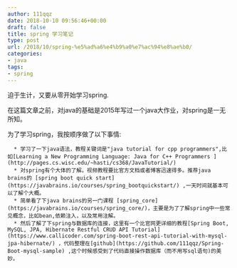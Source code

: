 ```yaml
---
author: 111qqz
date: 2018-10-10 09:56:46+00:00
draft: false
title: spring 学习笔记
type: post
url: /2018/10/spring-%e5%ad%a6%e4%b9%a0%e7%ac%94%e8%ae%b0/
categories:
- java
tags:
- spring
---
```


迫于生计，又要从零开始学习spring.

在这篇文章之前，对java的基础是2015年写过一个java大作业，对spring是一无所知。

为了学习spring，我按顺序做了以下事情:



 	  * 学习了一下java语法，教程关键词是"java tutorial for cpp programmers",比如[Learning a New Programming Language: Java for C++ Programmers ](http://pages.cs.wisc.edu/~hasti/cs368/JavaTutorial/)
 	  * 对spring有个大体的了解。视频教程要比官方文档或者博客迅速得多。推荐java brains的 [spring boot quick start](https://javabrains.io/courses/spring_bootquickstart/) ,一天时间就基本可以了解个大概。
 	  * 简单看了下java brains的另一门课程 [spring_core](https://javabrains.io/courses/spring_core/)，主要是为了了解spring中一些常见概念，比如bean,依赖注入，以及常用注解。
 	  * 然后了解了下spring与数据库的连接，这里有一个比官网更详细的教程[Spring Boot, MySQL, JPA, Hibernate Restful CRUD API Tutorial](https://www.callicoder.com/spring-boot-rest-api-tutorial-with-mysql-jpa-hibernate/) ，代码整理在[github](https://github.com/111qqz/Spring-Boot-mysql-sample) ,这个时候感受到了代码直接操作数据库（而不用写sql语句)的美妙。


















